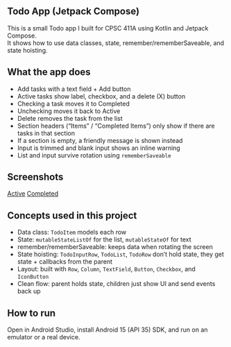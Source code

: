 ## Todo App (Jetpack Compose)

This is a small Todo app I built for CPSC 411A using Kotlin and Jetpack Compose.  
It shows how to use data classes, state, remember/rememberSaveable, and state hoisting.


## What the app does

- Add tasks with a text field + Add button
- Active tasks show label, checkbox, and a delete (X) button
- Checking a task moves it to Completed
- Unchecking moves it back to Active
- Delete removes the task from the list
- Section headers (“Items” / “Completed Items”) only show if there are tasks in that section
- If a section is empty, a friendly message is shown instead
- Input is trimmed and blank input shows an inline warning
- List and input survive rotation using `rememberSaveable`


## Screenshots

[Active](screenshots/Items(NotDone).png)
[Completed](screenshots/CompletedItems(Done).png)


## Concepts used in this project

- Data class: `TodoItem` models each row
- State: `mutableStateListOf` for the list, `mutableStateOf` for text
- remember/rememberSaveable: keeps data when rotating the screen
- State hoisting: `TodoInputRow`, `TodoList`, `TodoRow` don’t hold state, they get state + callbacks from the parent
- Layout: built with `Row`, `Column`, `TextField`, `Button`, `Checkbox`, and `IconButton`
- Clean flow: parent holds state, children just show UI and send events back up


## How to run

Open in Android Studio, install Android 15 (API 35) SDK, and run on an emulator or a real device.

